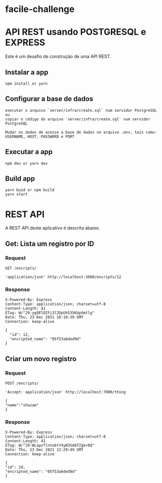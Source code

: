 # facile-challenge

# API REST usando POSTGRESQL e EXPRESS

Este é um desafio de construção de uma API REST.


## Instalar a app

    npm install or yarn
    
## Configurar a base de dados
    
    executar o arquivo `server/infra/create.sql` num servidor PostgreSQL 
    ou
    copiar o código do arquivo `server/infra/create.sql` num servidor PostgreSQL
    
    Mudar os dados de acesso a base de dados no arquivo .env, tais como: USERNAME, HOST, PASSWORD e PORT
    
## Executar a app
    npm dev or yarn dev
    

## Build app

    yarn buid or npm build
    yarn start

# REST API

A REST API deste aplicativo é descrita abaixo.

## Get: Lista um registro por ID

### Request

`GET /encripts/`

    'application/json' http://localhost:3000/encripts/12

### Response

    X-Powered-By: Express
    Content-Type: application/json; charset=utf-8
    Content-Length: 41
    ETag: W/"29-yg9ElDIFi3l2DpUh535KUpXmtlg"
    Date: Thu, 23 Dec 2021 10:10:39 GMT
    Connection: keep-alive

    {
      "id": 12,
      "encripted_name": "05f53a6ded9d"
    }

## Criar um novo registro

### Request

`POST /encripts/`

    'Accept: application/json' http://localhost:7000/thing
    
    {
	"name":"shazam"
    }

### Response

    X-Powered-By: Express
    Content-Type: application/json; charset=utf-8
    Content-Length: 41
    ETag: W/"29-WLapzflntobtY4yW3SAOfZgk+8Q"
    Date: Thu, 23 Dec 2021 12:29:49 GMT
    Connection: keep-alive

    {
	"id": 19,
	"encripted_name": "05f53a6ded9d"
    }
   

